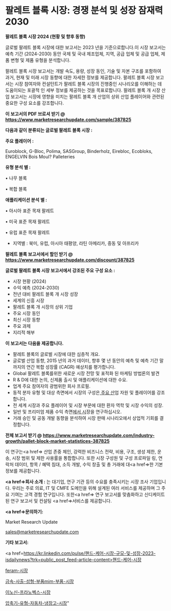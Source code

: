 # 팔레트 블록 시장: 경쟁 분석 및 성장 잠재력 2030

<strong>팔레트 블록 시장 2024 (현황 및 향후 동향)</strong>

글로벌 팔레트 블록 시장에 대한 보고서는 2023 년을 기준으로합니다.이 시장 보고서는 예측 기간 (2024-2030) 동안 국제 및 국내 제조업체, 지역, 공급 업체 및 공급 업체, 제품 변형 및 제품 유형을 분석합니다.

팔레트 블록 시장 보고서는 개발 속도, 용량, 성장 동인, 기술 및 자본 구조를 포함하여 과거, 현재 및 미래 시장 동향에 대한 자세한 정보를 제공합니다. 팔레트 블록 시장 보고서는 시장 참여자와 컨설턴트가 팔레트 블록 시장의 진행중인 시나리오를 이해하는 데 도움이되는 포괄적 인 세부 정보를 제공하는 것을 목표로합니다. 팔레트 블록 개 시장 산업 보고서는 시장에 영향을 미치는 팔레트 블록 개 산업의 상위 산업 플레이어와 관련된 중요한 구성 요소를 강조합니다.



<strong>이 보고서의 PDF 브로셔 받기 @ <a href=https://www.marketresearchupdate.com/sample/387825>https://www.marketresearchupdate.com/sample/387825</a></strong>



<strong>다음과 같이 분류되는 글로벌 팔레트 블록 시장 :</strong>



<strong>주요 플레이어 :</strong>

Euroblock, G-Bloc, Polima, SASGroup, Binderholz, Eirebloc, Ecobloks, ENGELVIN Bois Moul? Palleteries



<strong>유형 분석 별 :</strong>

• 나무 블록

• 복합 블록



<strong>애플리케이션 분석 별 :</strong>

• 아시아 표준 목재 팔레트

• 미국 표준 목재 팔레트

• 유럽 ​​표준 목재 팔레트

<ul>
  <li>지역별 : 북미, 유럽, 아시아 태평양, 라틴 아메리카, 중동 및 아프리카</li>
</ul>


<strong>팔레트 블록 보고서에서 할인 받기 @ <a href=https://www.marketresearchupdate.com/discount/387825>https://www.marketresearchupdate.com/discount/387825</a></strong>



<strong>글로벌 팔레트 블록 시장 보고서에서 강조된 주요 구성 요소 :</strong>
<ul>
  <li>시장 현황 (2024)</li>
  <li>수익 예측 (2024-2030)</li>
  <li>전년 대비 팔레트 블록 개 시장 성장</li>
  <li>세계의 신흥 시장</li>
  <li>팔레트 블록 개 시장의 상위 기업</li>
  <li>주요 시장 동인</li>
  <li>최신 시장 동향</li>
  <li>주요 과제</li>
  <li>지리적 해부</li>
</ul>


<strong>이 보고서는 다음을 제공합니다.</strong>
<ul>
  <li>팔레트 블록의 글로벌 시장에 대한 심층적 개요.</li>
  <li>글로벌 산업 동향, 2015 년의 과거 데이터, 향후 몇 년 동안의 예측 및 예측 기간 말까지의 연간 복합 성장률 (CAGR) 예상치를 평가합니다.</li>
  <li>Global 팔레트 블록를위한 새로운 시장 전망 및 표적화 된 마케팅 방법론의 발견</li>
  <li>R &amp; D에 대한 논의, 신제품 출시 및 애플리케이션에 대한 수요.</li>
  <li>업계 주요 참여자의 광범위한 회사 프로필.</li>
  <li>동적 분자 유형 및 대상 측면에서 시장의 구성은<a href=> 주요 산</a>업 자원 및 플레이어를 강조합니다.</li>
  <li>전 세계 시장과 주요 플레이어 및 시장 부문에 대한 환자 역학 및 시장 수익의 성장.</li>
  <li>일반 및 프리미엄 제품 수익 측면<a href=>에서 시</a>장을 연구하십시오.</li>
  <li>거래 승인 및 공동 개발 동향을 분석하여 시장 판매 시나리오에서 상업적 기회를 결정합니다.</li>
</ul>



<strong>전체 보고서 받기 @ <a href=https://www.marketresearchupdate.com/industry-growth/pallet-block-market-statistices-387825>https://www.marketresearchupdate.com/industry-growth/pallet-block-market-statistices-387825</a></strong>

이 연구는<a href=> 산업 존중</a> 체인, 강력한 비즈니스 전략, 비용, 구조, 생성 제한, 운송, 시장 범위 및 제한 사용률을 통합합니다. 또한 시장 구성원 및 구성 프로파일 링, 연락처 데이터, 항목 / 혜택 침대, 소득 개발, 수익 창출 및 총 거래에 대<a href=>한 기본 </a>정보를 제공합니다.



<strong><a href=>회사 소</a>개 :</strong>
는 대기업, 연구 기관 등의 수요를 충족시키는 시장 조사 기업입니다. 우리는 주로 의료, IT 및 CMFE 도메인을 위해 설계된 여러 서비스를 제공하며 그 주요 기여는 고객 경험 연구입니다. 또한<a href=> 연구 보</a>고서를 맞춤화하고 신디케이트 된 연구 보고서 및 컨설팅 <a href=>서비스</a>를 제공합니다.



<strong><a href=>문의하기:</a></strong>

Market Research Update

sales@marketresearchupdate.com



<strong>기타 보고서:</strong>

<a href=https://kr.linkedin.com/pulse/핸드-케어-시장-규모-및-성장-2023-isdailynews?trk=public_post_feed-article-content>핸드-케어-시장</a>

<a href=https://www.linkedin.com/pulse/feram-시장-동향-및-성장-전망-isdailynews/>feram-시장</a>

<a href=https://www.linkedin.com/pulse/금속-사출-성형-부품mim-부품-시장-세분화-연구-및-목표-고객2029년-isdailynews-foisf/>금속-사출-성형-부품mim-부품-시장</a>

<a href=https://www.linkedin.com/pulse/이노신-프라노벡스-시장-규모-및-성장-2023-analytics-alchemy-360-analysis-1kmtf/>이노신-프라노벡스-시장</a>

<a href=https://www.linkedin.com/pulse/압축기-유형-자동차-냉장고-시장-세분화-연구-및-목표-고객2030년-bzizf/>압축기-유형-자동차-냉장고-시장</a>"
